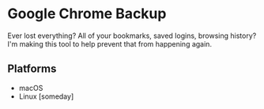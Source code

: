 # Google Chrome Backup
Ever lost everything? All of your bookmarks, saved logins, browsing history? I'm making this tool to help prevent that from happening again.

## Platforms
- macOS
- Linux [someday]

